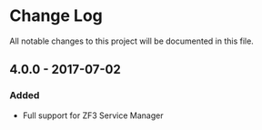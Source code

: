 # Change Log

All notable changes to this project will be documented in this file.

## 4.0.0 - 2017-07-02

### Added
- Full support for ZF3 Service Manager


[Unreleased]: https://github.com/nikolaposa/phoundation/compare/4.0.0...HEAD
